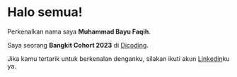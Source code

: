 # Halo semua! 

Perkenalkan nama saya **Muhammad Bayu Faqih**.

Saya seorang **Bangkit Cohort 2023** di [Dicoding](https://www.dicoding.com/users/bayufq/academies).

Jika kamu tertarik untuk berkenalan denganku, silakan ikuti akun [Linkedin](https://www.linkedin.com/in/muhammad-b-b88b68139/)ku ya.

